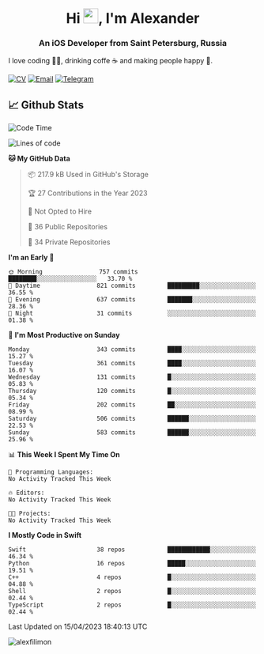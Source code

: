 <h1 align="center">Hi <img src="https://raw.githubusercontent.com/MartinHeinz/MartinHeinz/master/wave.gif" width="30px">, I'm Alexander</h1>
<h3 align="center">An iOS Developer from Saint Petersburg, Russia</h3>

I love coding 👨‍💻, drinking coffe ☕️ and making people happy 🎊.

[![CV](https://img.shields.io/badge/CV-Александр%20Филимонов-14b420)](http://alexfilimon.github.io/)
[![Email](https://img.shields.io/badge/Email-as.filimonov@mail.ru-f39f37)](mailto:as.filimonov@mail.ru)
[![Telegram](https://img.shields.io/badge/Telegram-alexfilimon-1686b1)](https://t.me/alexfilimon)

## 📈 Github Stats

<!--START_SECTION:waka-->
![Code Time](http://img.shields.io/badge/Code%20Time-0%20secs-blue)

![Lines of code](https://img.shields.io/badge/From%20Hello%20World%20I%27ve%20Written-1.4%20million%20lines%20of%20code-blue)

**🐱 My GitHub Data** 

> 📦 217.9 kB Used in GitHub's Storage 
 > 
> 🏆 27 Contributions in the Year 2023
 > 
> 🚫 Not Opted to Hire
 > 
> 📜 36 Public Repositories 
 > 
> 🔑 34 Private Repositories 
 > 
**I'm an Early 🐤** 

```text
🌞 Morning                757 commits         ████████░░░░░░░░░░░░░░░░░   33.70 % 
🌆 Daytime                821 commits         █████████░░░░░░░░░░░░░░░░   36.55 % 
🌃 Evening                637 commits         ███████░░░░░░░░░░░░░░░░░░   28.36 % 
🌙 Night                  31 commits          ░░░░░░░░░░░░░░░░░░░░░░░░░   01.38 % 
```
📅 **I'm Most Productive on Sunday** 

```text
Monday                   343 commits         ████░░░░░░░░░░░░░░░░░░░░░   15.27 % 
Tuesday                  361 commits         ████░░░░░░░░░░░░░░░░░░░░░   16.07 % 
Wednesday                131 commits         █░░░░░░░░░░░░░░░░░░░░░░░░   05.83 % 
Thursday                 120 commits         █░░░░░░░░░░░░░░░░░░░░░░░░   05.34 % 
Friday                   202 commits         ██░░░░░░░░░░░░░░░░░░░░░░░   08.99 % 
Saturday                 506 commits         ██████░░░░░░░░░░░░░░░░░░░   22.53 % 
Sunday                   583 commits         ██████░░░░░░░░░░░░░░░░░░░   25.96 % 
```


📊 **This Week I Spent My Time On** 

```text
💬 Programming Languages: 
No Activity Tracked This Week

🔥 Editors: 
No Activity Tracked This Week

🐱‍💻 Projects: 
No Activity Tracked This Week
```

**I Mostly Code in Swift** 

```text
Swift                    38 repos            ████████████░░░░░░░░░░░░░   46.34 % 
Python                   16 repos            █████░░░░░░░░░░░░░░░░░░░░   19.51 % 
C++                      4 repos             █░░░░░░░░░░░░░░░░░░░░░░░░   04.88 % 
Shell                    2 repos             █░░░░░░░░░░░░░░░░░░░░░░░░   02.44 % 
TypeScript               2 repos             █░░░░░░░░░░░░░░░░░░░░░░░░   02.44 % 
```




 Last Updated on 15/04/2023 18:40:13 UTC
<!--END_SECTION:waka-->

<img align="center" src="https://github-readme-stats.vercel.app/api?username=alexfilimon&show_icons=true" alt="alexfilimon" />
